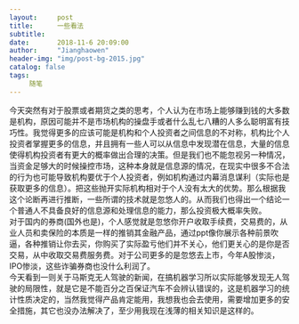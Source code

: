```yaml
---
layout:     post
title:      一些看法
subtitle:   
date:       2018-11-6 20:09:00
author:     "Jianghaowen"
header-img: "img/post-bg-2015.jpg"
catalog: false
tags:
     随笔
---
```

今天突然有对于股票或者期货之类的思考，个人认为在市场上能够赚到钱的大多数是机构，原因可能并不是市场机构的操盘手或者什么乱七八糟的人多么聪明富有技巧性。我觉得更多的应该可能是机构和个人投资者之间信息的不对称，机构比个人投资者掌握更多的信息，并且拥有一些人可以从信息中发现潜在信息，大量的信息使得机构投资者有更大的概率做出合理的决策。但是我们也不能忽视另一种情况，当资金足够大的时候操控市场，这种本身就是信息源的情况，在现实中很多不合法的行为也可能导致机构要优于个人投资者，例如机构通过内幕消息谋利（实际也是获取更多的信息）。把这些抛开实际机构相对于个人没有太大的优势。那么根据我这个论断再进行推断，一些所谓的技术就是忽悠人的。从而我们也得出一个结论一个普通人不具备良好的信息源和处理信息的能力，那么投资极大概率失败。</br>
对于国内的券商(国外也是)，个人感觉就是忽悠你开户收取手续费，交易费的，从业人员和卖保险的本质是一样的推销其金融产品，通过ppt像你展示各种前景吹逼，各种推销让你去买，你购买了实际盈亏他们并不关心，他们更关心的是你是否交易，从中收取交易费服务费。对于公司更多的是忽悠去上市，今年A股惨淡，IPO惨淡，这些诈骗券商也没什么利润了。</br>
今天看到一则关于马斯克无人驾驶的新闻，在搞机器学习所以实际能够发现无人驾驶的局限性，就是它是不能百分之百保证汽车不会辨认错误的，这是机器学习的统计性质决定的，当然我觉得产品肯定能用，我想我也会去使用，需要增加更多的安全措施，其它也没办法解决了，至少用我现在浅薄的相关知识是这样的。